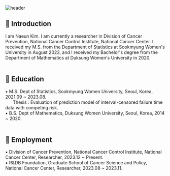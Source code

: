 <!--<div align="center">-->

![header](https://capsule-render.vercel.app/api?type=waving&color=timeGradient&text=Naeun's%20GitHub%20👋&animation=twinkling&fontSize=40&fontAlignY=40&fontAlign=50&height=250)


<h2> 👋 Introduction </h2>
I am Naeun Kim. I am currently a researcher in Division of Cancer Prevention, National Cancer Control Institute, National Cancer Center. 
I received my M.S. from the Department of Statistics at Sookmyung Women's University in August 2023, and I received my Bachelor's degree from the Department of Mathematics at Duksung Women's University in 2020.<br> 
<br>
<h2>📝 Education </h2>
▪ M.S. Dept of Statistics, Sookmyung Women University, Seoul, Korea, 2021.09 ~ 2023.08. <br>
&nbsp&nbsp&nbsp&nbsp&nbsp&nbspThesis : Evaluation of prediction model of interval-censored failure time data with competing risk. <br>
▪ B.S. Dept of Mathematics, Duksung Women University, Seoul, Korea, 2014 ~ 2020. <br>
<br>
<h2>🏫 Employment </h2>
▪ Division of Cancer Prevention, National Cancer Control Institute, National Cancer Center, Researcher, 2023.12 ~ Present. <br>
▪ R&DB Foundation, Graduate School of Cancer Science and Policy, National Cancer Center, Researcher, 2023.08 ~ 2023.11. <br>
<!--</div>-->

<!--<br> <br> 

<h2> Research</h2>
<p><b>🍪 Research under preparation</b></p>
   A Variant of Linear discriminant analysis (LDA) for matrix valued data based on nonparametric maximum likelihood estimation. <br><br>
<p><b>🍪 Publications</b></p>
Oh, S. and Park, H. (2024). Nonparametric mean and variance adaptive
classification rule for high-dimensional data with heteroscedastic variances.
<em>Statistical Analysis and Data Mining: The ASA Data Science Journal</em>,
17(3):e11689, <a href="https://doi.org/10.1002/sam.11689">🔗Link</a>

<br> <br>

<h2>🍩 Education </h2>
🍪 B.S. Dept of Statistics, Sookmyung Women University, Seoul, Korea, 2018-2022. <br>
&nbsp&nbsp&nbsp&nbsp&nbsp&nbsp(Graduated with highest honor, Rank : 1/40) <br>
🍪 M.S. Dept of Statistics, Sookmyung Women University, Seoul, Korea, expected graduation in August 2024. <br>
&nbsp&nbsp&nbsp&nbsp&nbsp&nbspThesis : Nonparametric mean and variance adaptive classification rule for high-dimensional data with heteroscedastic variances.
<br> <br>

<h2>🍩 Programming Languages and Frameworks </h2> 
<!DOCTYPE html>
<html lang="en">
<head>
    <meta charset="UTF-8">
    <meta name="viewport" content="width=device-width, initial-scale=1.0">
</head>
<body>
    <div class="inline-images">
        <img src="https://img.shields.io/badge/python-3776AB?style=for-the-badge&logo=python&logoColor=white">
        <img src="https://img.shields.io/badge/R-276DC3?style=for-the-badge&logo=R&logoColor=white">
        <img src="https://img.shields.io/badge/-SAS-blue?style=for-the-badge&logo=SAS&logoColor=white"> 
    </div>
</body>
</html>



<br> <br>

<div align=left> <h2>🍩 How to reach me</h2> 
  <a href="mailto:woojuinnnn@gmail.com"><img src="https://img.shields.io/badge/gmail-d6ccc2?style=flat-square&logo=gmail&logoColor=white&link=mailto:woojuinnnn@gmail.com"/></a>
<br> <br>


<br>
<div align=center><h2>📚 STACKS 📚</h2></div>
<div align=center>
<p>
  <img src="https://img.shields.io/badge/python-3776AB?style=for-the-badge&logo=python&logoColor=white">
  <img src="https://img.shields.io/badge/SQL-%2300f.svg?style=for-the-badge&logo=mysql&logoColor=white">
  <img src="https://img.shields.io/badge/R-276DC3?style=for-the-badge&logo=R&logoColor=white">
  <img src="https://img.shields.io/badge/-SAS-blue?style=for-the-badge&logo=SAS&logoColor=white"> 
 <p>
</div>	
<br>

<div align=center><h2>💻 My Interests 💻 </h2></div>	
<div align=center>  
  <img src="https://img.shields.io/badge/Causal Inference-FF6F00?style=for-the-badge"> 
  <img src="https://img.shields.io/badge/A/B test-d9ead3?style=for-the-badge"> 
  <img src="https://img.shields.io/badge/Big data Analysis-3776AB?style=for-the-badge">
</div>	
<br>

<div align=center><h2>🛠 Tools 🛠</h2></div>
<div align=center>
<p>
<img src="https://img.shields.io/badge/Visual%20Studio%20Code-0078d7?style=for-the-badge&logo=visualstudiocode&logoColor=white"/>
<img src="https://img.shields.io/badge/jupyter-%23FA0F00.svg?style=for-the-badge&logo=jupyter&logoColor=white" />
<img src="https://img.shields.io/badge/Rstudio-276DC3?style=for-the-badge&logo=rstudio&logoColor=white"/>
 <br>
<img src="https://img.shields.io/badge/MariaDB-003545?style=for-the-badge&logo=mariadb&logoColor=white" />
<img src="https://img.shields.io/badge/Notion-1877f2?style=for-the-badge&logo=notion&logoColor=white" />
<img src="https://img.shields.io/badge/Slack-E34F26?style=for-the-badge&logo=HTML5&logoColor=white" />
<br>
<img src="https://img.shields.io/badge/Google%20Chrome-4285F4?style=for-the-badge&logo=GoogleChrome&logoColor=white" />
<img src="https://img.shields.io/badge/Dropbox-%233B4D98.svg?style=for-the-badge&logo=Dropbox&logoColor=white" />
<img src="https://img.shields.io/badge/Google%20Drive-4285F4?style=for-the-badge&logo=googledrive&logoColor=white" />

 <p>
</div>
<br>

### 📝 학력
|기간|소속|전공|학위|비고|
|-|-|-|-|-|
|2022.03 ~ 2023.08|숙명여자대학교 일반대학원|통계학|석사|졸업|
|2018.03 ~ 2022.02|숙명여자대학교 통계학과|통계학|학사|제1전공|
<br>

### 🏫 경력
|근무기간|회사명|부서/직책|담당업무|
|-|-|-|-|
|2024.01~|OntactHealth|Predict Health 본부 / 파트너|Data Analyst|
|2023.09~2023.12|Wellxecon|데이터 분석팀 / 매니저|Data Scientist|
|2022.07~2022.09|SK Inc.|Portforlio 기획실 / 인턴|RA(Research & Data Analysis)|
<br>

### 📆 경험
|기간|구분|기관/장소|내용|
|-|-|-|-|
|2024.05~진행 중|스터디 모임|가짜 연구소|인과 추론과 실무(인과추론의 실무 사례 템플릿 및 한글화)|
|2024.03~2024.05|개인 스터디|Inflearn|BigQuery 학습|
|2023.05~2023.12|스터디 모임|개인 주최|ISLR(An Introduction to Statistical Learning with Python) 책 정독 및 내용 정리|  
|2021.08~2021.11|교육|한국보건복지인력개발원|의료 인공지능 데이터 분석 기본 과정 교육 수료|
|2021.07~2021.08|교육|정보통신산업진흥원|AI 온라인 실무 기본 / 응용 교육 과정 수료|
|2021.01~2021.03|교육|한국보건복지인력개발원 / 서울아산병원|정보의학개론 강의 수료|
|2019.06~2019.12|동아리|4차산업혁명동아리 TAVE|R programming studying|


<br>

### 💻 프로젝트
|수행기간|keyword|프로젝트명|역할|획득능력|주요 성과|
|-|-|-|-|-|-|
|2024.01~현재 진행 중중|${\star}$ 추천 알고리즘 기획 및 구축 <br> ${\star}$ DB 설계|건강 유형 별, 맞춤 건강 기능 식품 추천 알고리즘 고도화|**담당 실무자** <br> ${\cdot}$ DB 통합, 알고리즘 기획 및 구현 <br> ${\cdot}$ DB 설계 support|${\surd}$ Python program 능력 <br> ${\cdot}$ 두 개의 DB 통합 및 홈페이지 crawling <br> ${\surd}$ 알고리즘 기획 및 구현 <br> ${\surd}$ Data 구축 및 정제 역량|자사 앱 및 타사 납품 예정|
|2023.05~2023.08|${\star}$ 고용보험 빅데이터 <br> ${\star}$ Survival Analysis <br> ${\star}$ Longitudinal Data|**산업안전보건연구원** - 고용 이력에 따른 암 발생 위험도 추정모형 개발|**연구보조원** <br> ${\cdot}$ 자료 분석 실무 <br> ${\cdot}$ 보고서 작성 보조| ${\surd}$ SAS & SQL program 능력 <br> ${\cdot}$ 1억 건의 빅데이터 전처리 <br> ${\surd}$ Code pipeline 구축 역량|최종 보고서 발간|
|2022.10~2023.02|${\star}$ Time-varying covariate Coxph <br> ${\star}$ Counting-process|연령 관련 황반 변성 동반 시 당뇨 망막병증의 진행|**공동저자** <br> ${\cdot}$ 데이터 전처리 <br> ${\cdot}$ Coxph model 적합|${\surd}$ SAS & SQL program 능력 <br> ${\cdot}$ Counting-process data format 생성 <br> ${\cdot}$ time-varying covariate Cox-ph model fitting|**공동 저자**로 논문투고예정|
|2022.04~2022.11|${\star}$ 고용보험 빅데이터 <br> ${\star}$ Prediction <br> ${\star}$ Modeling|**산업안전보건연구원** - 근로자 집단 암 발병 예측 모형 시범 개발|**연구보조원** <br> ${\cdot}$ 자료 분석 실무|${\surd}$ R program 능력 <br> ${\cdot}$ dtplyr package 이용한 빅데이터 전처리 <br> ${\cdot}$ Prediction model 구축 <br> ${\cdot}$ ggplot2 package 이용한 데이터 시각화|최종 보고서 발간|
|2021.12~현재 진행 중|${\star}$ 국민건강보험공단 건강검진코호트DB <br> ${\star}$ Survival Analysis|건강검진코호트DB에 기반한 당뇨병 환자군의 비만도와 Adverse event 발생률 간의 연관성 추정|**공동 1저자** <br> ${\cdot}$ IRB 심의면제승인 <br> ${\cdot}$ 건보공단에 데이터 신청 <br> ${\cdot}$ 자료 분석 실무 <br> ${\cdot}$ 결과 정리 + 보고)|${\surd}$ SAS programming 능력 <br> ${\cdot}$ 건강보험 청구 자료 전처리 능력 <br> ${\cdot}$ Survival Analysis <br>  ${\surd}$ 데이터 표준화 <br> ${\surd}$ Technical Reporting 능력|**공동 1저자**로 2개의 논문 작성 중|
|2021.12~2023.05|${\star}$ Causal Inference <br> ${\star}$ Rare Exposure <br> ${\star}$ 건강보험청구자료|(**학위논문**)처치 군이 소수인 상황에서 처치 군 대상 평균 처치 효과 추론 방법론 비교|**제 1저자** <br> ${\cdot}$ 전반적인 논문 작성 <br> ${\cdot}$ Simulation Design <br> ${\cdot}$ Real Data Analysis 주제 설정|${\surd}$ 수리통계적 전문성 <br> ${\surd}$ 인과추론 <br> ${\surd}$ GEE 통한 분산 추정량 유도 <br> ${\surd}$ R programming 능력 <br> ${\cdot}$ 사용자 정의 함수 생성 <br> ${\cdot}$ Function Debugging <br> ${\cdot}$ 학술적 글쓰기 능력|${\cdot}$ 한국정보통계학회 춘계학술대회 학생 우수 연구 <br> ${\cdot}$ 한국통계학회 하계학술대회 포스터논문상 수상 <br> **${\cdot}$ 응용통계학회 저널 게재 확정**|

<br>

### 🏆 수상
|연도|대회명|프로젝트|수상|
|-|-|-|-|
|2023|한국통계학회 하계학술논문발표회|처치 군의 수가 적은 상황(Rare Exposure)에서 처치 군 대상 평균 처치 효과(ATT) 추론 방법론 비교|포스터논문상(3등)|
|2023|한국보건정보통계학회 춘계학술대회 학생 우수연구 구연 발표|처치 군의 수가 적은 상황(Rare Exposure)에서 처치 군 대상 평균 처치 효과(ATT) 추론 방법론 비교|은상|
|2021|생활폐기물 데이터와 인공지능 활용 아이디어 해커톤 대회|CNN을 활용한 의류 분류 알고리즘 구축|우수상|

<br>

### 📜 자격증/어학
|취득 연도|자격증|주관|유효기간|
|-|-|-|-|
|2021|컴퓨터활용능력 2급|대한상공회의소|영구|
|2021|인공지능 자격(전문가)|한국표준협회|영구|
|2023|TOEIC|영어|2025.02|

<br> -->
